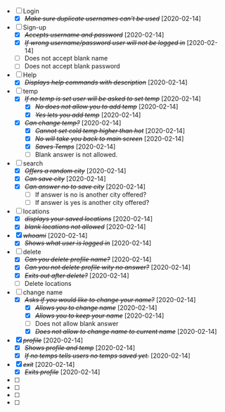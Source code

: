 * [ ] Login
    * [X] ~~*Make sure duplicate usernames can't be used*~~ [2020-02-14]
* [ ] Sign-up
    * [X] ~~*Accepts username and password*~~ [2020-02-14]
    * [X] ~~*If wrong username/password user will not be logged in*~~ [2020-02-14] 
    * [ ] Does not accept blank name
    * [ ] Does not accept blank password
* [ ] Help
    * [X] ~~*Displays help commands with description*~~ [2020-02-14]
* [ ] temp
    * [X] ~~*If no temp is set user will be asked to set temp*~~ [2020-02-14]
        * [X] ~~*No does not allow you to add temp*~~ [2020-02-14]
        * [X] ~~*Yes lets you add temp*~~ [2020-02-14]
     * [X] ~~*Can change temp?*~~ [2020-02-14]
        * [X] ~~*Cannot set cold temp higher than hot*~~ [2020-02-14]
        * [X] ~~*No will take you back to main screen*~~ [2020-02-14]
        * [X] ~~*Saves Temps*~~ [2020-02-14]
        * [ ] Blank answer is not allowed.

* [ ] search
    * [X] ~~*Offers a random city*~~ [2020-02-14]
    * [X] ~~*Can save city*~~ [2020-02-14]
    * [X] ~~*Can answer no to save city*~~ [2020-02-14]
        * [ ] If answer is no is another city offered?
        * [ ] If answer is yes is another city offered?
* [ ] locations
    * [X] ~~*displays your saved locations*~~ [2020-02-14]
    * [X] ~~*blank locations not allowed*~~ [2020-02-14]
* [X] ~~*whoami*~~ [2020-02-14]
    * [X] ~~*Shows what user is logged in*~~ [2020-02-14]
* [ ] delete
    * [X] ~~*Can you delete profile name?*~~ [2020-02-14]
    * [X] ~~*Can you not delete profile wity no answer?*~~ [2020-02-14]
    * [X] ~~*Exits out after delete?*~~ [2020-02-14]
    * [ ] Delete locations
* [ ] change name
    * [X] ~~*Asks if you would like to change your name?*~~ [2020-02-14]
        * [X] ~~*Allows you to change name*~~ [2020-02-14]
        * [X] ~~*Allows you to keep your name*~~ [2020-02-14]
        * [ ] Does not allow blank answer
        * [X] ~~*Does not allow to change name to current name*~~ [2020-02-14]
* [X] ~~*profile*~~ [2020-02-14]
    * [X] ~~*Shows profile and temp*~~ [2020-02-14]
    * [X] ~~*If no temps tells users no temps saved yet.*~~ [2020-02-14]
* [X] ~~*exit*~~ [2020-02-14]
    * [X] ~~*Exits profile*~~ [2020-02-14]
* [ ] 
* [ ] 
* [ ] 
* [ ] 
